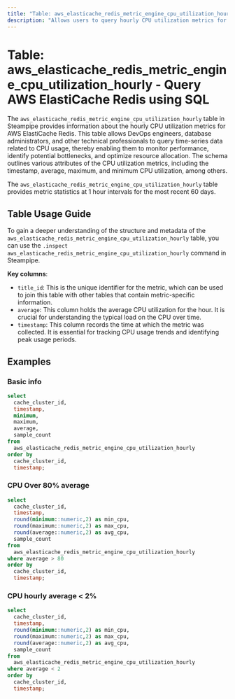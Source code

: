 ```yaml
---
title: "Table: aws_elasticache_redis_metric_engine_cpu_utilization_hourly - Query AWS ElastiCache Redis using SQL"
description: "Allows users to query hourly CPU utilization metrics for AWS ElastiCache Redis."
---
```


# Table: aws_elasticache_redis_metric_engine_cpu_utilization_hourly - Query AWS ElastiCache Redis using SQL

The `aws_elasticache_redis_metric_engine_cpu_utilization_hourly` table in Steampipe provides information about the hourly CPU utilization metrics for AWS ElastiCache Redis. This table allows DevOps engineers, database administrators, and other technical professionals to query time-series data related to CPU usage, thereby enabling them to monitor performance, identify potential bottlenecks, and optimize resource allocation. The schema outlines various attributes of the CPU utilization metrics, including the timestamp, average, maximum, and minimum CPU utilization, among others.

The `aws_elasticache_redis_metric_engine_cpu_utilization_hourly` table provides metric statistics at 1 hour intervals for the most recent 60 days.

## Table Usage Guide

To gain a deeper understanding of the structure and metadata of the `aws_elasticache_redis_metric_engine_cpu_utilization_hourly` table, you can use the `.inspect aws_elasticache_redis_metric_engine_cpu_utilization_hourly` command in Steampipe.

**Key columns**:

- `title_id`: This is the unique identifier for the metric, which can be used to join this table with other tables that contain metric-specific information.
- `average`: This column holds the average CPU utilization for the hour. It is crucial for understanding the typical load on the CPU over time.
- `timestamp`: This column records the time at which the metric was collected. It is essential for tracking CPU usage trends and identifying peak usage periods.

## Examples

### Basic info

```sql
select
  cache_cluster_id,
  timestamp,
  minimum,
  maximum,
  average,
  sample_count
from
  aws_elasticache_redis_metric_engine_cpu_utilization_hourly
order by
  cache_cluster_id,
  timestamp;
```

### CPU Over 80% average

```sql
select
  cache_cluster_id,
  timestamp,
  round(minimum::numeric,2) as min_cpu,
  round(maximum::numeric,2) as max_cpu,
  round(average::numeric,2) as avg_cpu,
  sample_count
from
  aws_elasticache_redis_metric_engine_cpu_utilization_hourly
where average > 80
order by
  cache_cluster_id,
  timestamp;
```

### CPU hourly average < 2%

```sql
select
  cache_cluster_id,
  timestamp,
  round(minimum::numeric,2) as min_cpu,
  round(maximum::numeric,2) as max_cpu,
  round(average::numeric,2) as avg_cpu,
  sample_count
from
  aws_elasticache_redis_metric_engine_cpu_utilization_hourly
where average < 2
order by
  cache_cluster_id,
  timestamp;
```